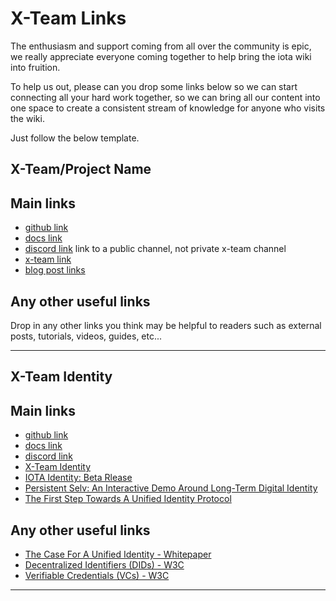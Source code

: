 # X-Team Links
The enthusiasm and support coming from all over the community is epic, we really appreciate everyone coming together to help bring the iota wiki into fruition. 

To help us out, please can you drop some links below so we can start connecting all your hard work together, so we can bring all our content into one space to create a consistent stream of knowledge for anyone who visits the wiki.

Just follow the below template.

## X-Team/Project Name

## Main links
- [github link]()
- [docs link]()
- [discord link]()   link to a public channel, not private x-team channel
- [x-team link]()
- [blog post links]()

## Any other useful links
Drop in any other links you think may be helpful to readers such as external posts, tutorials, videos, guides, etc...

-----------------------------------------------------------------------------------------------------------------------

## X-Team Identity

## Main links
- [github link](https://github.com/iotaledger/identity.rs)
- [docs link](https://identity-docs.iota.org/)
- [discord link](https://discord.com/channels/397872799483428865/443602228813627392)
- [X-Team Identity](https://iota-community.github.io/X-Team_IOTA_Identity/)
- [IOTA Identity: Beta Rlease](http://blog.iota.org/iota-identity-beta-release/)
- [Persistent Selv: An Interactive Demo Around Long-Term Digital Identity](http://blog.iota.org/persistent-selv-an-interactive-demo-around-long-term-digital-identity/)
- [The First Step Towards A Unified Identity Protocol](http://blog.iota.org/the-first-step-towards-a-unified-identity-protocol-7dc3988c8b0e/)

## Any other useful links
- [The Case For A Unified Identity - Whitepaper](https://files.iota.org/comms/IOTA_The_Case_for_a_Unified_Identity.pdf)
- [Decentralized Identifiers (DIDs) - W3C](https://w3c.github.io/did-core/)
- [Verifiable Credentials (VCs) - W3C](https://www.w3.org/TR/vc-data-model/)

-----------------------------------------------------------------------------------------------------------------------



